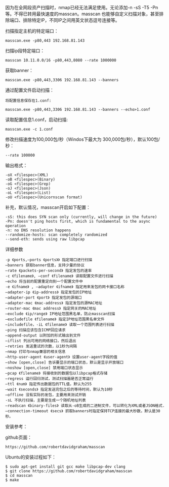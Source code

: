 因为在全网段资产扫描时，nmap已经无法满足使用。无论添加-n -sS -T5 -Pn 等。不得已转用最快速度的masscan。masscan 也能够自定义扫描对象，甚至排除端口、排除特定IP，不同IP之间用英文状态逗号连接等。

扫描指定主机的特定端口：

```
masscan.exe -p80,443 192.168.81.143
```

扫描ip段特定端口：

```
masscan 10.11.0.0/16 -p80,443,8080 --rate 1000000
```

获取banner：

```
masscan.exe -p80,443,3306 192.168.81.143 --banners
```

通过配置文件启动扫描：

```
将配置信息保存在1.conf:
```

```
masscan.exe -p80,443,3306 192.168.81.143 --banners --echo>1.conf
```

读取配置信息1.conf，启动扫描:

```
masscan.exe -c 1.conf
```

修改扫描速度为100,000包/秒（Windos下最大为 300,000包/秒），默认100包/秒：

```
--rate 100000
```

输出格式：

```
-oX <filespec>(XML)
-oB <filespec>(Binary)
-oG <filespec>(Grep)
-oJ <filespec>(Json)
-oL <filespec>(List)
-oU <filespec>(Unicornscan format)
```

补充，默认情况，masscan开启如下配置：

```
-sS: this does SYN scan only (currently, will change in the future) 
-Pn: doesn't ping hosts first, which is fundamental to the async operation 
-n: no DNS resolution happens 
--randomize-hosts: scan completely randomized 
--send-eth: sends using raw libpcap
```

详细参数

```
-p 《ports,–ports 《ports》》 指定端口进行扫描 
–banners 获取banner信息，支持少量的协议 
–rate 《packets-per-second》 指定发包的速率 
-c 《filename》, –conf 《filename》 读取配置文件进行扫描 
–echo 将当前的配置重定向到一个配置文件中 
-e 《ifname》 , –adapter 《ifname》 指定用来发包的网卡接口名称 
–adapter-ip 《ip-address》 指定发包的IP地址 
–adapter-port 《port》 指定发包的源端口 
–adapter-mac 《mac-address》 指定发包的源MAC地址 
–router-mac 《mac address》 指定网关的MAC地址 
–exclude 《ip/range》 IP地址范围黑名单，防止masscan扫描 
–excludefile 《filename》 指定IP地址范围黑名单文件 
–includefile，-iL 《filename》 读取一个范围列表进行扫描 
–ping 扫描应该包含ICMP回应请求 
–append-output 以附加的形式输出到文件 
–iflist 列出可用的网络接口，然后退出 
–retries 发送重试的次数，以1秒为间隔 
–nmap 打印与nmap兼容的相关信息 
–http-user-agent 《user-agent》 设置user-agent字段的值 
–show [open,close] 告诉要显示的端口状态，默认是显示开放端口 
–noshow [open,close] 禁用端口状态显示 
–pcap 《filename》 将接收到的数据包以libpcap格式存储 
–regress 运行回归测试，测试扫描器是否正常运行 
–ttl 《num》 指定传出数据包的TTL值，默认为255 
–wait 《seconds》 指定发送完包之后的等待时间，默认为10秒 
–offline 没有实际的发包，主要用来测试开销 
-sL 不执行扫描，主要是生成一个随机地址列表 
–readscan 《binary-files》 读取从-oB生成的二进制文件，可以转化为XML或者JSON格式. 
–connection-timeout 《secs》 抓取banners时指定保持TCP连接的最大秒数，默认是30秒。
```



安装参考：

github页面：

`https://github.com/robertdavidgraham/masscan`

 Ubuntu的安装过程如下：

```
$ sudo apt-get install git gcc make libpcap-dev clang
$ git clone https://github.com/robertdavidgraham/masscan
$ cd masscan
$ make
```



